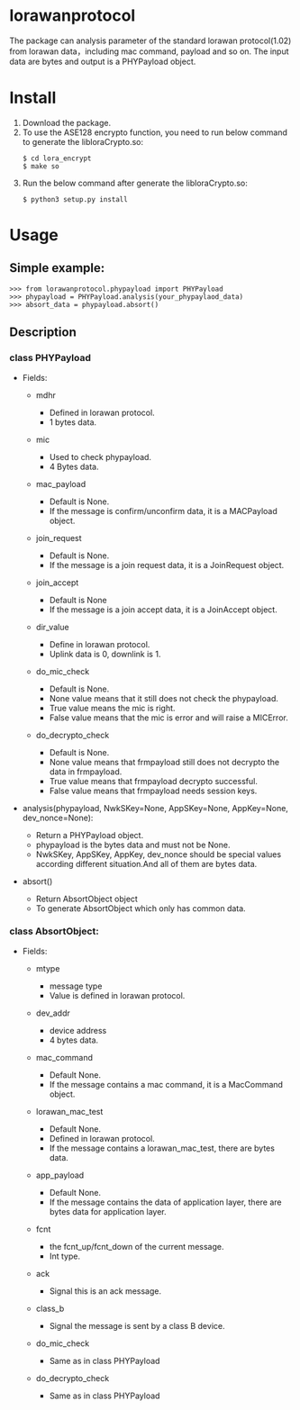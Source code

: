 # lorawanprotocol
The package can analysis parameter of the standard lorawan protocol(1.02) from lorawan data，including mac command, payload and so on.
The input data are bytes and output is a PHYPayload object.

# Install
1. Download the package.
2. To use the ASE128 encrypto function, you need to run below command to generate the libloraCrypto.so:
    ```
    $ cd lora_encrypt
    $ make so
    ```
3. Run the below command after generate the libloraCrypto.so:
    ```
    $ python3 setup.py install
    ```

# Usage

## Simple example:
```
>>> from lorawanprotocol.phypayload import PHYPayload
>>> phypayload = PHYPayload.analysis(your_phypaylaod_data)
>>> absort_data = phypayload.absort()
```

## Description
### class PHYPayload
- Fields:
    - mdhr
        - Defined in lorawan protocol.
        - 1 bytes data.

    - mic
        - Used to check phypayload.
        - 4 Bytes data.

    - mac_payload
        - Default is None.
        - If the message is confirm/unconfirm data, it is a MACPayload object.

    - join_request
        - Default is None.
        - If the message is a join request data, it is a JoinRequest object.

    - join_accept
        - Default is None
        - If the message is a join accept data, it is a JoinAccept object.

    - dir_value
        - Define in lorawan protocol.
        - Uplink data is 0, downlink is 1.

    - do_mic_check
        - Default is None.
        - None value means that it still does not check the phypayload.
        - True value means the mic is right.
        - False value means that the mic is error and will raise a MICError.

    - do_decrypto_check
        - Default is None.
        - None value means that frmpayload still does not decrypto the data in frmpayload.
        - True value means that frmpayload decrypto successful.
        - False value means that frmpayload needs session keys.

- analysis(phypayload, NwkSKey=None, AppSKey=None, AppKey=None, dev_nonce=None):
    - Return a PHYPayload object.
    - phypayload is the bytes data and must not be None.
    - NwkSKey, AppSKey, AppKey, dev_nonce should be special values according different situation.And all of them are bytes data.

- absort()
    - Return AbsortObject object
    - To generate AbsortObject which only has common data.

### class AbsortObject:
- Fields:
    - mtype
        - message type 
        - Value is defined in lorawan protocol.

    - dev_addr
        - device address
        - 4 bytes data.
    - mac_command
        - Default None.
        - If the message contains a mac command, it is a MacCommand object.

    - lorawan_mac_test
        - Default None.
        - Defined in lorawan protocol.
        - If the message contains a lorawan_mac_test, there are bytes data.

    - app_payload
        - Default None.
        - If the message contains the data of application layer, there are bytes data for application layer.
    - fcnt
        - the fcnt_up/fcnt_down of the current message.
        - Int type.
    - ack
        - Signal this is an ack message.
    - class_b
        - Signal the message is sent by a class B device.
    - do_mic_check
        - Same as in class PHYPayload
    - do_decrypto_check
        - Same as in class PHYPayload

